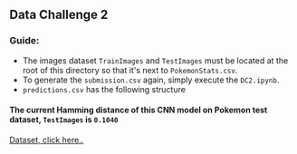 
## Data Challenge 2 
### Guide:
- The images dataset  `TrainImages` and `TestImages` must be located at the root of this directory so that it's next to `PokemonStats.csv`.
- To generate the `submission.csv` again, simply execute the `DC2.ipynb`.
- `predictions.csv` has the following structure

#### The current Hamming distance of this CNN model on Pokemon test dataset, `TestImages` is `0.1040`

[//]: # (Add a link)
[Dataset, click here..](https://www.kaggle.com/datasets/divyanshusingh369/complete-pokemon-library-32k-images-and-csv)